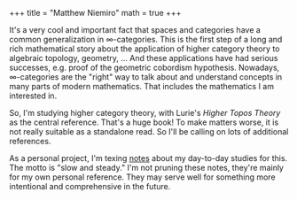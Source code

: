 +++
title = "Matthew Niemiro"
math = true
+++


It's a very cool and important fact that spaces and categories have a common generalization in ∞-categories. This is the first step of a long and rich mathematical story about the application of higher category theory to algebraic topology, geometry, ... And these applications have had serious successes, e.g. proof of the geometric cobordism hypothesis. Nowadays, ∞-categories are the "right" way to talk about and understand concepts in many parts of modern mathematics. That includes the mathematics I am interested in. 

So, I'm studying higher category theory, with Lurie's *Higher Topos Theory* as the central reference. That's a huge book! To make matters worse, it is not really suitable as a standalone read. So I'll be calling on lots of additional references.

As a personal project, I'm texing [notes](/Daily_HTT.pdf) about my day-to-day studies for this. The motto is "slow and steady." I'm not pruning these notes, they're mainly for my own personal reference. They may serve well for something more intentional and comprehensive in the future.